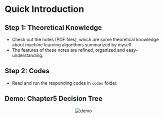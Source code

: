 # Quick Introduction

## Step 1: Theoretical Knowledge
- Check out the notes (PDF files), which are some theoretical knowledge about machine learning algorithms summarized by myself.
- The features of these notes are refined, organized and easy-understanding.


## Step 2: Codes
- Read and run the responding codes in `codes` folder.


## Demo: Chapter5 Decision Tree
<div align="center">
<img src="https://github.com/JimengShi/Machine-Learning-Algorithms/blob/master/images/demo_ch5.gif" alt="demo" >
</div>
